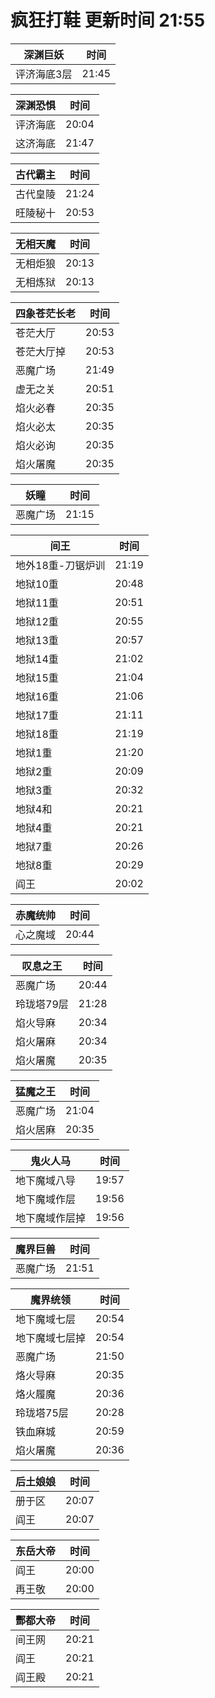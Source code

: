 # 疯狂打鞋 更新时间 21:55

| 深渊巨妖   | 时间    |
|--------|-------|
| 评济海底3层 | 21:45 |

| 深渊恐惧   | 时间    |
|--------|-------|
| 评济海底 | 20:04 |
| 这济海底 | 21:47 |

| 古代霸主   | 时间    |
|--------|-------|
| 古代皇陵 | 21:24 |
| 旺陵秘十 | 20:53 |

| 无相天魔   | 时间    |
|--------|-------|
| 无相炬狼 | 20:13 |
| 无相炼狱 | 20:13 |

| 四象苍茫长老   | 时间    |
|--------|-------|
| 苍茫大厅 | 20:53 |
| 苍茫大厅掉 | 20:53 |
| 恶魔广场 | 21:49 |
| 虚无之关 | 20:51 |
| 焰火必春 | 20:35 |
| 焰火必太 | 20:35 |
| 焰火必询 | 20:35 |
| 焰火屠魔 | 20:35 |

| 妖瞳   | 时间    |
|--------|-------|
| 恶魔广场 | 21:15 |

| 间王   | 时间    |
|--------|-------|
| 地外18重-刀锯炉训 | 21:19 |
| 地狱10重 | 20:48 |
| 地狱11重 | 20:51 |
| 地狱12重 | 20:55 |
| 地狱13重 | 20:57 |
| 地狱14重 | 21:02 |
| 地狱15重 | 21:04 |
| 地狱16重 | 21:06 |
| 地狱17重 | 21:11 |
| 地狱18重 | 21:19 |
| 地狱1重 | 21:20 |
| 地狱2重 | 20:09 |
| 地狱3重 | 20:32 |
| 地狱4和 | 20:21 |
| 地狱4重 | 20:21 |
| 地狱7重 | 20:26 |
| 地狱8重 | 20:29 |
| 阎王 | 20:02 |

| 赤魔统帅   | 时间    |
|--------|-------|
| 心之魔域 | 20:44 |

| 叹息之王   | 时间    |
|--------|-------|
| 恶魔广场 | 20:44 |
| 玲珑塔79层 | 21:28 |
| 焰火导麻 | 20:34 |
| 焰火屠麻 | 20:34 |
| 焰火屠魔 | 20:35 |

| 猛魔之王   | 时间    |
|--------|-------|
| 恶魔广场 | 21:04 |
| 焰火居麻 | 20:35 |

| 鬼火人马   | 时间    |
|--------|-------|
| 地下魔域八导 | 19:57 |
| 地下魔域作层 | 19:56 |
| 地下魔域作层掉 | 19:56 |

| 魔界巨兽   | 时间    |
|--------|-------|
| 恶魔广场 | 21:51 |

| 魔界统领   | 时间    |
|--------|-------|
| 地下魔域七层 | 20:54 |
| 地下魔域七层掉 | 20:54 |
| 恶魔广场 | 21:50 |
| 烙火导麻 | 20:35 |
| 烙火履魔 | 20:36 |
| 玲珑塔75层 | 20:28 |
| 铁血麻城 | 20:59 |
| 焰火屠魔 | 20:36 |

| 后土娘娘   | 时间    |
|--------|-------|
| 册于区 | 20:07 |
| 阎王 | 20:07 |

| 东岳大帝   | 时间    |
|--------|-------|
| 阎王 | 20:00 |
| 再王敬 | 20:00 |

| 酆都大帝   | 时间    |
|--------|-------|
| 间王网 | 20:21 |
| 阎王 | 20:21 |
| 阎王殿 | 20:21 |